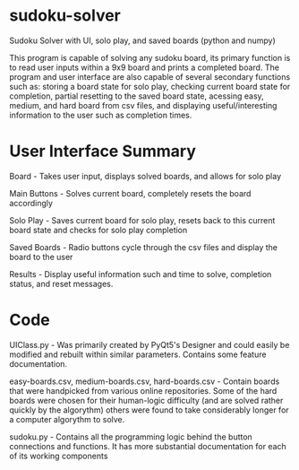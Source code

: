 # sudoku-solver
Sudoku Solver with UI, solo play, and saved boards (python and numpy)

This program is capable of solving any sudoku board, its primary function is to read user inputs within a 9x9 board and prints a completed board. The program and user interface are also capable of several secondary functions such as: storing a board state for solo play, checking current board state for completion, partial resetting to the saved board state, acessing easy, medium, and hard board from csv files, and displaying useful/interesting information to the user such as completion times.

# User Interface Summary

Board - Takes user input, displays solved boards, and allows for solo play

Main Buttons - Solves current board, completely resets the board accordingly

Solo Play - Saves current board for solo play, resets back to this current board state and checks for solo play completion

Saved Boards - Radio buttons cycle through the csv files and display the board to the user

Results - Display useful information such and time to solve, completion status, and reset messages.

# Code 

UIClass.py - Was primarily created by PyQt5's Designer and could easily be modified and rebuilt within similar parameters. Contains some feature documentation.

easy-boards.csv, medium-boards.csv, hard-boards.csv - Contain boards that were handpicked from various online repositories. Some of the hard boards were chosen for their human-logic difficulty (and are solved rather quickly by the algorythm) others were found to take considerably longer for a computer algorythm to solve. 

sudoku.py - Contains all the programming logic behind the button connections and functions. It has more substantial documentation for each of its working components 
